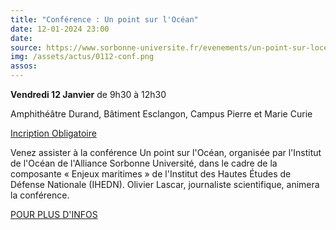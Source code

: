 ```yaml
---
title: "Conférence : Un point sur l'Océan"
date: 12-01-2024 23:00
date:
source: https://www.sorbonne-universite.fr/evenements/un-point-sur-locean
img: /assets/actus/0112-conf.png
assos:
---
```


__Vendredi 12 Janvier__ de 9h30 à 12h30

Amphithéâtre Durand, Bâtiment Esclangon, Campus Pierre et Marie Curie

[Incription Obligatoire](https://lime3-app3.sorbonne-universite.fr/index.php/414552)

Venez assister à la conférence Un point sur l'Océan, organisée par l'Institut de l'Océan de l'Alliance Sorbonne Université, dans le cadre de la composante « Enjeux maritimes » de l'Institut des Hautes Études de Défense Nationale (IHEDN). Olivier Lascar, journaliste scientifique, animera la conférence.

[POUR PLUS D'INFOS](https://www.sorbonne-universite.fr/evenements/un-point-sur-locean)

